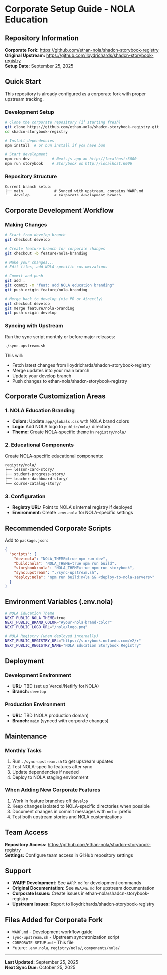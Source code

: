 # Corporate Setup Guide - NOLA Education

## Repository Information

**Corporate Fork:** https://github.com/ethan-nola/shadcn-storybook-registry  
**Original Upstream:** https://github.com/lloydrichards/shadcn-storybook-registry  
**Setup Date:** September 25, 2025

## Quick Start

This repository is already configured as a corporate fork with proper upstream tracking.

### Development Setup

```bash
# Clone the corporate repository (if starting fresh)
git clone https://github.com/ethan-nola/shadcn-storybook-registry.git
cd shadcn-storybook-registry

# Install dependencies
npm install  # or bun install if you have bun

# Start development
npm run dev          # Next.js app on http://localhost:3000
npm run storybook    # Storybook on http://localhost:6006
```

### Repository Structure

```
Current branch setup:
├── main              # Synced with upstream, contains WARP.md
└── develop           # Corporate development branch
```

## Corporate Development Workflow

### Making Changes

```bash
# Start from develop branch
git checkout develop

# Create feature branch for corporate changes
git checkout -b feature/nola-branding

# Make your changes...
# Edit files, add NOLA-specific customizations

# Commit and push
git add .
git commit -m "feat: add NOLA education branding"
git push origin feature/nola-branding

# Merge back to develop (via PR or directly)
git checkout develop
git merge feature/nola-branding
git push origin develop
```

### Syncing with Upstream

Run the sync script monthly or before major releases:

```bash
./sync-upstream.sh
```

This will:
- Fetch latest changes from lloydrichards/shadcn-storybook-registry
- Merge updates into your main branch
- Update your develop branch
- Push changes to ethan-nola/shadcn-storybook-registry

## Corporate Customization Areas

### 1. NOLA Education Branding
- **Colors:** Update `app/globals.css` with NOLA brand colors
- **Logo:** Add NOLA logo to `public/nola/` directory
- **Theme:** Create NOLA-specific theme in `registry/nola/`

### 2. Educational Components
Create NOLA-specific educational components:
```bash
registry/nola/
├── lesson-card-story/
├── student-progress-story/
├── teacher-dashboard-story/
└── course-catalog-story/
```

### 3. Configuration
- **Registry URL:** Point to NOLA's internal registry if deployed
- **Environment:** Create `.env.nola` for NOLA-specific settings

## Recommended Corporate Scripts

Add to `package.json`:

```json
{
  "scripts": {
    "dev:nola": "NOLA_THEME=true npm run dev",
    "build:nola": "NOLA_THEME=true npm run build", 
    "storybook:nola": "NOLA_THEME=true npm run storybook",
    "sync:upstream": "./sync-upstream.sh",
    "deploy:nola": "npm run build:nola && <deploy-to-nola-servers>"
  }
}
```

## Environment Variables (.env.nola)

```bash
# NOLA Education Theme
NEXT_PUBLIC_NOLA_THEME=true
NEXT_PUBLIC_BRAND_COLOR="#your-nola-brand-color"
NEXT_PUBLIC_LOGO_URL="/nola/logo.png"

# NOLA Registry (when deployed internally)
NEXT_PUBLIC_REGISTRY_URL="https://storybook.nolaedu.com/v2/r"
NEXT_PUBLIC_REGISTRY_NAME="NOLA Education Storybook Registry"
```

## Deployment

### Development Environment
- **URL:** TBD (set up Vercel/Netlify for NOLA)
- **Branch:** `develop`

### Production Environment  
- **URL:** TBD (NOLA production domain)
- **Branch:** `main` (synced with corporate changes)

## Maintenance

### Monthly Tasks
1. Run `./sync-upstream.sh` to get upstream updates
2. Test NOLA-specific features after sync
3. Update dependencies if needed
4. Deploy to NOLA staging environment

### When Adding New Corporate Features
1. Work in feature branches off `develop`
2. Keep changes isolated to NOLA-specific directories when possible
3. Document changes in commit messages with `nola:` prefix
4. Test both upstream stories and NOLA customizations

## Team Access

**Repository Access:** https://github.com/ethan-nola/shadcn-storybook-registry  
**Settings:** Configure team access in GitHub repository settings

## Support

- **WARP Development:** See `WARP.md` for development commands
- **Original Documentation:** See `README.md` for upstream documentation  
- **Corporate Issues:** Create issues in ethan-nola/shadcn-storybook-registry
- **Upstream Issues:** Report to lloydrichards/shadcn-storybook-registry

## Files Added for Corporate Fork

- `WARP.md` - Development workflow guide
- `sync-upstream.sh` - Upstream synchronization script
- `CORPORATE-SETUP.md` - This file
- Future: `.env.nola`, `registry/nola/`, `components/nola/`

---

**Last Updated:** September 25, 2025  
**Next Sync Due:** October 25, 2025